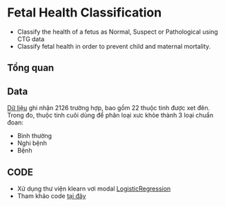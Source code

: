 # Fetal Health Classification #
* Classify the health of a fetus as Normal, Suspect or Pathological using CTG data
* Classify fetal health in order to prevent child and maternal mortality.
## Tổng quan ##

## Data ##
[Dữ liệu](https://github.com/khoaphamj1505/CS114.L11.KHCL/blob/master/Logistisc%20Regression(Fetus%20Health)/fetal_health.csv) ghi nhận 2126 trường hợp, bao gồm 22 thuộc tinh được xet đên. Trong đo, thuộc tinh cuôi dùng để phân loại xưc khỏe thành 3 loại chuẩn đoan:
* Bình thường
* Nghi bệnh
* Bệnh
## CODE ##
* Xử dụng thư viện klearn vơi modal [LogisticRegression](https://scikit-learn.org/stable/modules/generated/sklearn.linear_model.LogisticRegression.html?highlight=logi#sklearn.linear_model.LogisticRegression)
* Tham khảo code [tại đây](https://github.com/khoaphamj1505/CS114.L11.KHCL/blob/master/Logistisc%20Regression(Fetus%20Health)/Fetal_Health_Classification.ipynb)
